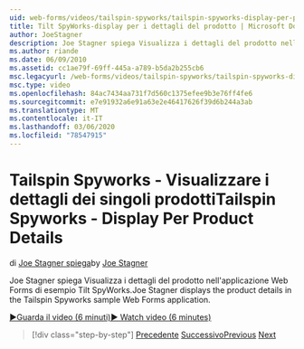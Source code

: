 ```yaml
---
uid: web-forms/videos/tailspin-spyworks/tailspin-spyworks-display-per-product-details
title: Tilt SpyWorks-display per i dettagli del prodotto | Microsoft Docs
author: JoeStagner
description: Joe Stagner spiega Visualizza i dettagli del prodotto nell'applicazione Web Forms di esempio Tilt SpyWorks.
ms.author: riande
ms.date: 06/09/2010
ms.assetid: cc1ae79f-69ff-445a-a789-b5da2b255cb6
msc.legacyurl: /web-forms/videos/tailspin-spyworks/tailspin-spyworks-display-per-product-details
msc.type: video
ms.openlocfilehash: 84ac7434aa731f7d560c1375efee9b3e76ff4fe6
ms.sourcegitcommit: e7e91932a6e91a63e2e46417626f39d6b244a3ab
ms.translationtype: MT
ms.contentlocale: it-IT
ms.lasthandoff: 03/06/2020
ms.locfileid: "78547915"
---
```

# <a name="tailspin-spyworks---display-per-product-details"></a><span data-ttu-id="bf331-103">Tailspin Spyworks - Visualizzare i dettagli dei singoli prodotti</span><span class="sxs-lookup"><span data-stu-id="bf331-103">Tailspin Spyworks - Display Per Product Details</span></span>

<span data-ttu-id="bf331-104">di [Joe Stagner spiega](https://github.com/JoeStagner)</span><span class="sxs-lookup"><span data-stu-id="bf331-104">by [Joe Stagner](https://github.com/JoeStagner)</span></span>

<span data-ttu-id="bf331-105">Joe Stagner spiega Visualizza i dettagli del prodotto nell'applicazione Web Forms di esempio Tilt SpyWorks.</span><span class="sxs-lookup"><span data-stu-id="bf331-105">Joe Stagner displays the product details in the Tailspin Spyworks sample Web Forms application.</span></span>

[<span data-ttu-id="bf331-106">&#9654;Guarda il video (6 minuti)</span><span class="sxs-lookup"><span data-stu-id="bf331-106">&#9654; Watch video (6 minutes)</span></span>](https://channel9.msdn.com/Blogs/ASP-NET-Site-Videos/tailspin-spyworks-display-per-product-details)

> [!div class="step-by-step"]
> <span data-ttu-id="bf331-107">[Precedente](tailspin-spyworks-display-the-product-list.md)
> [Successivo](tailspin-spyworks-adding-items-to-the-shopping-cart.md)</span><span class="sxs-lookup"><span data-stu-id="bf331-107">[Previous](tailspin-spyworks-display-the-product-list.md)
[Next](tailspin-spyworks-adding-items-to-the-shopping-cart.md)</span></span>
